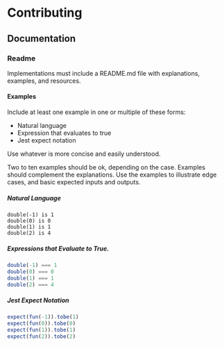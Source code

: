 # Contributing

## Documentation

### Readme

Implementations must include a README.md file with explanations, examples, and
resources.

#### Examples

Include at least one example in one or multiple of these forms:
  - Natural language
  - Expression that evaluates to true
  - Jest expect notation

Use whatever is more concise and easily understood.

Two to ten examples should be ok, depending on the case. Examples should complement
the explanations. Use the examples to illustrate edge cases, and basic expected inputs
and outputs.

##### Natural Language

```
double(-1) is 1
double(0) is 0
double(1) is 1
double(2) is 4
```

##### Expressions that Evaluate to True.

```typescript
double(-1) === 1
double(0) === 0
double(1) === 1
double(2) === 4
```

##### Jest Expect Notation

```typescript
expect(fun(-1)).tobe(1)
expect(fun(0)).tobe(0)
expect(fun(1)).tobe(1)
expect(fun(2)).tobe(2)
```
